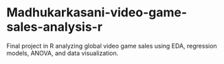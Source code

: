# Madhukarkasani-video-game-sales-analysis-r
Final project in R analyzing global video game sales using EDA, regression models, ANOVA, and data visualization.
